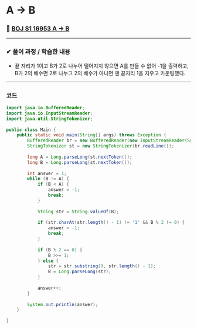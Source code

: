# **A -> B**
### 📌 [BOJ S1 16953 A -> B](https://www.acmicpc.net/problem/16953)
-------------
### **✔ 풀이 과정 / 학습한 내용**
- 끝 자리가 1이고 B가 2로 나누어 떨어지지 않으면 A를 만들 수 없어 -1을 출력하고,
B가 2의 배수면 2로 나누고 2의 배수가 아니면 맨 끝자리 1을 지우고 카운팅했다.
-------------
### **코드**
```java
import java.io.BufferedReader;
import java.io.InputStreamReader;
import java.util.StringTokenizer;
 
public class Main {
    public static void main(String[] args) throws Exception {
        BufferedReader br = new BufferedReader(new InputStreamReader(System.in));
        StringTokenizer st = new StringTokenizer(br.readLine());
 
        long A = Long.parseLong(st.nextToken());
        long B = Long.parseLong(st.nextToken());
 
        int answer = 1;
        while (B != A) {
            if (B < A) {
                answer = -1;
                break;
            }
 
            String str = String.valueOf(B);
			
            if (str.charAt(str.length() - 1) != '1' && B % 2 != 0) {
                answer = -1;
                break;
            }
 
            if (B % 2 == 0) {
                B >>= 1;
            } else {
                str = str.substring(0, str.length() - 1);
                B = Long.parseLong(str);
            }
 
            answer++;
        }
        
        System.out.println(answer);
    }
 
}
```